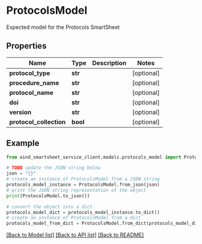# ProtocolsModel

Expected model for the Protocols SmartSheet

## Properties

Name | Type | Description | Notes
------------ | ------------- | ------------- | -------------
**protocol_type** | **str** |  | [optional] 
**procedure_name** | **str** |  | [optional] 
**protocol_name** | **str** |  | [optional] 
**doi** | **str** |  | [optional] 
**version** | **str** |  | [optional] 
**protocol_collection** | **bool** |  | [optional] 

## Example

```python
from aind_smartsheet_service_client.models.protocols_model import ProtocolsModel

# TODO update the JSON string below
json = "{}"
# create an instance of ProtocolsModel from a JSON string
protocols_model_instance = ProtocolsModel.from_json(json)
# print the JSON string representation of the object
print(ProtocolsModel.to_json())

# convert the object into a dict
protocols_model_dict = protocols_model_instance.to_dict()
# create an instance of ProtocolsModel from a dict
protocols_model_from_dict = ProtocolsModel.from_dict(protocols_model_dict)
```
[[Back to Model list]](../README.md#documentation-for-models) [[Back to API list]](../README.md#documentation-for-api-endpoints) [[Back to README]](../README.md)



